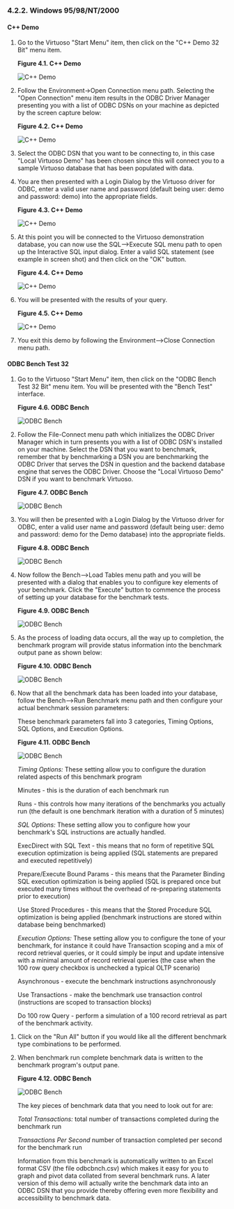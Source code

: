 <div>

<div>

<div>

<div>

### 4.2.2. Windows 95/98/NT/2000

</div>

</div>

</div>

<div>

<div>

<div>

<div>

#### C++ Demo

</div>

</div>

</div>

<div>

1.  Go to the Virtuoso "Start Menu" item, then click on the "C++ Demo 32
    Bit" menu item.

    <div>

    <div>

    **Figure 4.1. C++ Demo**

    <div>

    <div>

    ![C++ Demo](images/sampl001.gif)

    </div>

    </div>

    </div>

      

    </div>

2.  Follow the Environment-\>Open Connection menu path. Selecting the
    "Open Connection" menu item results in the ODBC Driver Manager
    presenting you with a list of ODBC DSNs on your machine as depicted
    by the screen capture below:

    <div>

    <div>

    **Figure 4.2. C++ Demo**

    <div>

    <div>

    ![C++ Demo](images/sampl004.gif)

    </div>

    </div>

    </div>

      

    </div>

3.  Select the ODBC DSN that you want to be connecting to, in this case
    "Local Virtuoso Demo" has been chosen since this will connect you to
    a sample Virtuoso database that has been populated with data.

4.  You are then presented with a Login Dialog by the Virtuoso driver
    for ODBC, enter a valid user name and password (default being user:
    demo and password: demo) into the appropriate fields.

    <div>

    <div>

    **Figure 4.3. C++ Demo**

    <div>

    <div>

    ![C++ Demo](images/sampl003.gif)

    </div>

    </div>

    </div>

      

    </div>

5.  At this point you will be connected to the Virtuoso demonstration
    database, you can now use the SQL--\>Execute SQL menu path to open
    up the Interactive SQL input dialog. Enter a valid SQL statement
    (see example in screen shot) and then click on the "OK" button.

    <div>

    <div>

    **Figure 4.4. C++ Demo**

    <div>

    <div>

    ![C++ Demo](images/sampl006.gif)

    </div>

    </div>

    </div>

      

    </div>

6.  You will be presented with the results of your query.

    <div>

    <div>

    **Figure 4.5. C++ Demo**

    <div>

    <div>

    ![C++ Demo](images/sampl007.gif)

    </div>

    </div>

    </div>

      

    </div>

7.  You exit this demo by following the Environment--\>Close Connection
    menu path.

</div>

</div>

<div>

<div>

<div>

<div>

#### ODBC Bench Test 32

</div>

</div>

</div>

<div>

1.  Go to the Virtuoso "Start Menu" item, then click on the "ODBC Bench
    Test 32 Bit" menu item. You will be presented with the "Bench Test"
    interface.

    <div>

    <div>

    **Figure 4.6. ODBC Bench**

    <div>

    <div>

    ![ODBC Bench](images/sampl008.gif)

    </div>

    </div>

    </div>

      

    </div>

2.  Follow the File-Connect menu path which initializes the ODBC Driver
    Manager which in turn presents you with a list of ODBC DSN's
    installed on your machine. Select the DSN that you want to
    benchmark, remember that by benchmarking a DSN you are benchmarking
    the ODBC Driver that serves the DSN in question and the backend
    database engine that serves the ODBC Driver. Choose the "Local
    Virtuoso Demo" DSN if you want to benchmark Virtuoso.

    <div>

    <div>

    **Figure 4.7. ODBC Bench**

    <div>

    <div>

    ![ODBC Bench](images/sampl009.gif)

    </div>

    </div>

    </div>

      

    </div>

3.  You will then be presented with a Login Dialog by the Virtuoso
    driver for ODBC, enter a valid user name and password (default being
    user: demo and password: demo for the Demo database) into the
    appropriate fields.

    <div>

    <div>

    **Figure 4.8. ODBC Bench**

    <div>

    <div>

    ![ODBC Bench](images/sampl010.gif)

    </div>

    </div>

    </div>

      

    </div>

4.  Now follow the Bench--\>Load Tables menu path and you will be
    presented with a dialog that enables you to configure key elements
    of your benchmark. Click the "Execute" button to commence the
    process of setting up your database for the benchmark tests.

    <div>

    <div>

    **Figure 4.9. ODBC Bench**

    <div>

    <div>

    ![ODBC Bench](images/sampl011.gif)

    </div>

    </div>

    </div>

      

    </div>

5.  As the process of loading data occurs, all the way up to completion,
    the benchmark program will provide status information into the
    benchmark output pane as shown below:

    <div>

    <div>

    **Figure 4.10. ODBC Bench**

    <div>

    <div>

    ![ODBC Bench](images/sampl012.gif)

    </div>

    </div>

    </div>

      

    </div>

6.  Now that all the benchmark data has been loaded into your database,
    follow the Bench--\>Run Benchmark menu path and then configure your
    actual benchmark session parameters:

    These benchmark parameters fall into 3 categories, Timing Options,
    SQL Options, and Execution Options.

    <div>

    <div>

    **Figure 4.11. ODBC Bench**

    <div>

    <div>

    ![ODBC Bench](images/sampl013.gif)

    </div>

    </div>

    </div>

      

    </div>

    <span class="emphasis">*Timing Options:*</span> These setting allow
    you to configure the duration related aspects of this benchmark
    program

    Minutes - this is the duration of each benchmark run

    Runs - this controls how many iterations of the benchmarks you
    actually run (the default is one benchmark iteration with a duration
    of 5 minutes)

    <span class="emphasis">*SQL Options:*</span> These setting allow you
    to configure how your benchmark's SQL instructions are actually
    handled.

    ExecDirect with SQL Text - this means that no form of repetitive SQL
    execution optimization is being applied (SQL statements are prepared
    and executed repetitively)

    Prepare/Execute Bound Params - this means that the Parameter Binding
    SQL execution optimization is being applied (SQL is prepared once
    but executed many times without the overhead of re-preparing
    statements prior to execution)

    Use Stored Procedures - this means that the Stored Procedure SQL
    optimization is being applied (benchmark instructions are stored
    within database being benchmarked)

    <span class="emphasis">*Execution Options:*</span> These setting
    allow you to configure the tone of your benchmark, for instance it
    could have Transaction scoping and a mix of record retrieval
    queries, or it could simply be input and update intensive with a
    minimal amount of record retrieval queries (the case when the 100
    row query checkbox is unchecked a typical OLTP scenario)

    Asynchronous - execute the benchmark instructions asynchronously

    Use Transactions - make the benchmark use transaction control
    (instructions are scoped to transaction blocks)

    Do 100 row Query - perform a simulation of a 100 record retrieval as
    part of the benchmark activity.

</div>

<div>

1.  Click on the "Run All" button if you would like all the different
    benchmark type combinations to be performed.

2.  When benchmark run complete benchmark data is written to the
    benchmark program's output pane.

    <div>

    <div>

    **Figure 4.12. ODBC Bench**

    <div>

    <div>

    ![ODBC Bench](images/sampl014.gif)

    </div>

    </div>

    </div>

      

    </div>

    The key pieces of benchmark data that you need to look out for are:

    <span class="emphasis">*Total Transactions:* </span> total number of
    transactions completed during the benchmark run

    <span class="emphasis">*Transactions Per Second*</span> number of
    transaction completed per second for the benchmark run

    Information from this benchmark is automatically written to an Excel
    format CSV (the file odbcbnch.csv) which makes it easy for you to
    graph and pivot data collated from several benchmark runs. A later
    version of this demo will actually write the benchmark data into an
    ODBC DSN that you provide thereby offering even more flexibility and
    accessibility to benchmark data.

</div>

</div>

</div>
